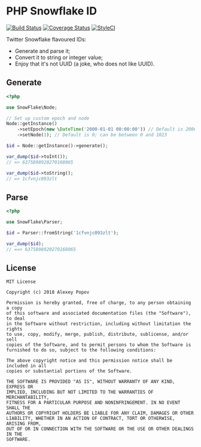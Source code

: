 # PHP Snowflake ID

[![Build Status](https://travis-ci.org/alexeyco/php-snowflake-id.svg?branch=master)](https://travis-ci.org/alexeyco/php-snowflake-id)
[![Coverage Status](https://coveralls.io/repos/github/alexeyco/php-snowflake-id/badge.svg?branch=master)](https://coveralls.io/github/alexeyco/php-snowflake-id?branch=master)
[![StyleCI](https://styleci.io/repos/123744194/shield?style=flat&branch=master)](https://styleci.io/repos/123744194?branch=master)

Twitter Snowflake flavoured IDs:
* Generate and parse it;
* Convert it to string or integer value;
* Enjoy that it's not UUID (a joke, who does not like UUID).

## Generate

```php
<?php

use SnowFlake\Node;

// Set up custom epoch and node
Node::getInstance()
    ->setEpoch(new \DateTime('2000-01-01 00:00:00')) // Default is 2006-03-21:20:50:14 GMT
    ->setNode(1); // Default is 0; can be between 0 and 1023

$id = Node::getInstance()->generate();

var_dump($id->toInt());
// => 6375898920270168065

var_dump($id->toString();
// => 1cfvnjc093zlt
```

## Parse
```php
<?php

use SnowFlake\Parser;

$id = Parser::fromString('1cfvnjc093zlt');

var_dump($id);
// ==> 6375898920270168065
```

## License

```
MIT License

Copyright (c) 2018 Alexey Popov

Permission is hereby granted, free of charge, to any person obtaining a copy
of this software and associated documentation files (the "Software"), to deal
in the Software without restriction, including without limitation the rights
to use, copy, modify, merge, publish, distribute, sublicense, and/or sell
copies of the Software, and to permit persons to whom the Software is
furnished to do so, subject to the following conditions:

The above copyright notice and this permission notice shall be included in all
copies or substantial portions of the Software.

THE SOFTWARE IS PROVIDED "AS IS", WITHOUT WARRANTY OF ANY KIND, EXPRESS OR
IMPLIED, INCLUDING BUT NOT LIMITED TO THE WARRANTIES OF MERCHANTABILITY,
FITNESS FOR A PARTICULAR PURPOSE AND NONINFRINGEMENT. IN NO EVENT SHALL THE
AUTHORS OR COPYRIGHT HOLDERS BE LIABLE FOR ANY CLAIM, DAMAGES OR OTHER
LIABILITY, WHETHER IN AN ACTION OF CONTRACT, TORT OR OTHERWISE, ARISING FROM,
OUT OF OR IN CONNECTION WITH THE SOFTWARE OR THE USE OR OTHER DEALINGS IN THE
SOFTWARE.
```
